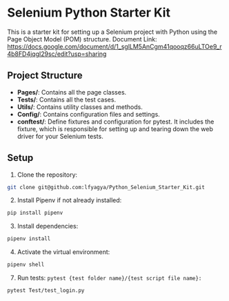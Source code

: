 # Selenium Python Starter Kit

This is a starter kit for setting up a Selenium project with Python using the Page Object Model (POM) structure.
Document Link: https://docs.google.com/document/d/1_sglLM5AnCgm41qooqz66uLTOe9_r4b8FD4jqgI29sc/edit?usp=sharing

## Project Structure

- **Pages/**: Contains all the page classes.
- **Tests/**: Contains all the test cases.
- **Utils/**: Contains utility classes and methods.
- **Config/**: Contains configuration files and settings.
- **conftest/**: Define fixtures and configuration for pytest. It includes the fixture, which is responsible for setting up and tearing down the web driver for your Selenium tests.

## Setup

1. Clone the repository:
```bash
git clone git@github.com:lfyagya/Python_Selenium_Starter_Kit.git
```
2. Install Pipenv if not already installed:
```bash
pip install pipenv
```
3. Install dependencies:
```bash
pipenv install
```
4. Activate the virtual environment:
```bash
pipenv shell
```
7. Run tests: `pytest {test folder name}/{test script file name}:` 
```bash
pytest Test/test_login.py
```
